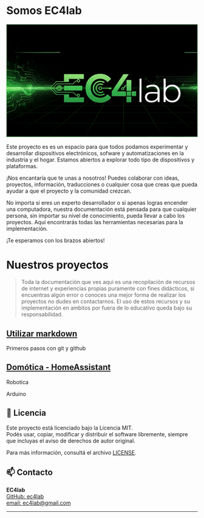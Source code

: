 # Somos EC4lab

![EC4lab](imagenes/EC4lab_logo.png "Laboratorio de Electrónica, computación y automatización")

Este proyecto es es un espacio para que todos podamos experimentar y desarrollar dispositivos electrónicos, sofware y automatizaciones en la industria y el hogar. Estamos abiertos a explorar todo tipo de dispositivos y plataformas.

¡Nos encantaría que te unas a nosotros! Puedes colaborar con ideas, proyectos, información, traducciones o cualquier cosa que creas que pueda ayudar a que el proyecto y la comunidad crezcan.

No importa si eres un experto desarrollador o si apenas logras encender una computadora, nuestra documentación está pensada para que cualquier persona, sin importar su nivel de conocimiento, pueda llevar a cabo los proyectos. Aquí encontrarás todas las herramientas necesarias para la implementación.

¡Te esperamos con los brazos abiertos!


# Nuestros proyectos
>Toda la documentación que ves aqui es una recopilación de recursos de internet y experiencias propias puramente con fines didácticos, si encuentras algún error o conoces una mejor forma de realizar los proyectos no dudes en contactarnos. El uso de estos recursos y su implementación en ambitos por fuera de lo educativo queda bajo su responsabilidad.


[Utilizar markdown](https://github.com/ec4lab/markdown)
---

Primeros pasos con git y github


[Domótica - HomeAssistant](https://github.com/ec4lab/domotica)
---
Robotica

Arduino

## 📝 Licencia

Este proyecto está licenciado bajo la Licencia MIT.  
Podés usar, copiar, modificar y distribuir el software libremente, siempre que incluyas el aviso de derechos de autor original.

Para más información, consultá el archivo [LICENSE](LICENSE).


## 📫 Contacto

**EC4lab**  
[GitHub: ec4lab](https://github.com/ec4lab)  
[email: ec4lab@gmail.com](ec4lab@gmail.com)

---
